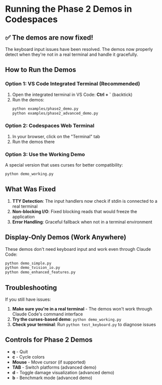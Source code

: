 # Running the Phase 2 Demos in Codespaces

## ✅ The demos are now fixed!

The keyboard input issues have been resolved. The demos now properly detect when they're not in a real terminal and handle it gracefully.

## How to Run the Demos

### Option 1: VS Code Integrated Terminal (Recommended)
1. Open the integrated terminal in VS Code: **Ctrl + `** (backtick)
2. Run the demos:
   ```bash
   python examples/phase2_demo.py
   python examples/phase2_advanced_demo.py
   ```

### Option 2: Codespaces Web Terminal
1. In your browser, click on the "Terminal" tab
2. Run the demos there

### Option 3: Use the Working Demo
A special version that uses curses for better compatibility:
```bash
python demo_working.py
```

## What Was Fixed

1. **TTY Detection**: The input handlers now check if stdin is connected to a real terminal
2. **Non-blocking I/O**: Fixed blocking reads that would freeze the application
3. **Error Handling**: Graceful fallback when not in a terminal environment

## Display-Only Demos (Work Anywhere)

These demos don't need keyboard input and work even through Claude Code:
```bash
python demo_simple.py
python demo_tvision_io.py
python demo_enhanced_features.py
```

## Troubleshooting

If you still have issues:

1. **Make sure you're in a real terminal** - The demos won't work through Claude Code's command interface
2. **Try the curses-based demo**: `python demo_working.py`
3. **Check your terminal**: Run `python test_keyboard.py` to diagnose issues

## Controls for Phase 2 Demos

- **q** - Quit
- **c** - Cycle colors
- **Mouse** - Move cursor (if supported)
- **TAB** - Switch platforms (advanced demo)
- **d** - Toggle damage visualization (advanced demo)
- **b** - Benchmark mode (advanced demo)